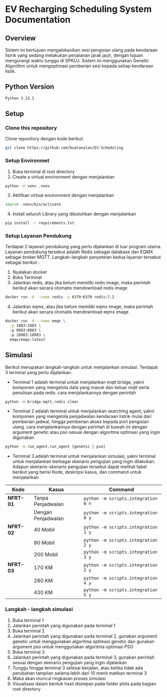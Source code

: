 # EV Recharging Scheduling System Documentation

## Overview
Sistem ini bertujuan mengalokasikan sesi pengisian ulang pada kendaraan listrik yang sedang melakukan perjalanan jarak jauh, dengan tujuan mengurangi waktu tunggu di SPKLU. Sistem ini menggunakan Genetic Algorithm untuk mengoptimasi pemberian sesi kepada setiap kendaraan listik. 

## Python Version
```bash
Python 3.13.1
```

## Setup

### Clone this repository
Clone repository dengan kode berikut.
```bash
git clone https://github.com/buatanalan/EV-Scheduling
```

### Setup Environmet
1. Buka terminal di root directory
2. Create a virtual environment dengan menjalankan
```bash
python -m venv .venv
```
3. Aktifkan virtual environment dengan menjalankan
```bash
source .venv/bin/activate
```
4. Install seluruh Library yang dibutuhkan dengan menjalankan
```bash
pip install -r requirements.txt
```

### Setup Layanan Pendukung
Terdapat 2 layanan pendukung yang perlu dijalankan di luar program utama. Layanan pendukung tersebut adalah Redis sebagai database dan EQMX sebagai broker MQTT. Langkah-langkah penyetelan kedua layanan tersebut sebagai berikut : 

1. Nyalakan docker
2. Buka Terminal
3. Jalankan redis, atau jika belum memiliki redis image, maka perintah berikut akan secara otomatis mendownload redis image
```bash
docker run -d --name redis -p 6379:6379 redis:7.2
```
4. Jalankan eqmx, atau jika belum memiliki eqmx image, maka perintah berikut akan secara otomatis mendownload eqmx image
```bash
docker run -d --name emqx \
  -p 1883:1883 \ 
  -p 8083:8083 \   
  -p 18083:18083 \  
  emqx/emqx:latest
```

## Simulasi
Berikut merupakan langkah-langkah untuk menjalankan simulasi. Terdapat 3 terminal yang perlu dijalankan. 
- Terminal 1 adalah terminal untuk menjalankan mqtt bridge, yakni komponen yang mengelola data yang masuk dan keluar mqtt serta penulisan pada redis. cara menjalankannya dengan perintah
```bash
python -m bridge.mqtt_redis clear
```
- Terminal 2 adalah terminal untuk menjalankan searching agent, yakni komponen yang mengelola penjadwalan kendaraan listrik mulai dari pemberian jadwal, hingga pemberian akses kepada port pengisian ulang.  cara menjalankannya dengan perintah di bawah ini dengan argument genetic atau pso sesuai dengan algoritma optimasi yang ingin digunakan
```bash
python -m run_agent.run_agent [genetic | pso]
```
- Terminal 3 adalah terminal untuk menjalankan simulasi, yakni terminal untuk menjalankan berbagai skenario pengujian yang ingin dilakukan. Adapun skenario-skenario pengujian tersebut dapat melihat tabel berikut yang berisi Kode, deskripsi kasus, dan command untuk menjalankan

| **Kode**   | **Kasus**            | **Command**            |
|------------|----------------------|------------------------|
| **NFRT-01** | Tanpa Penjadwalan    | `python -m scripts.integration 0 n`  |
|            | Dengan Penjadwalan   | `python -m scripts.integration 0 y`  |
| **NFRT-02** | 40 Mobil             | `python -m scripts.integration 1 y` |
|            | 80 Mobil             | `python -m scripts.integration 2 y` |
|            | 200 Mobil            | `python -m scripts.integration 3 y`|
| **NFRT-03** | 170 KM               | `python -m scripts.integration 2 y`|
|            | 280 KM               | `python -m scripts.integration 4 y`|
|            | 430 KM               | `python -m scripts.integration 5 y`|

### Langkah - langkah simulasi

1. Buka terminal 1
2. Jalankan perintah yang digunakan pada terminal 1
3. Buka terminal 2
4. Jalankan perintah yang digunakan pada terminal 2, gunakan argument genetic untuk menggunakan algoritma optimasi genetic dan gunakan argument pso untuk menggunakan algoritma optimasi PSO
5. Buka terminal 3
6. Jalankan perintah yang digunakan pada terminal 3, gunakan perintah sesuai dengan skenario pengujian yang ingin dijalankan
7. Tunggu hingga terminal 3 selesai berjalan, atau ketika tidak ada perubahan tampilan selama lebih dari 10 menit matikan terminal 3
8. Maka akan muncul ringkasan proses simulasi
9. Visualisasi dalam bentuk hasil disimpan pada folder plots pada bagian root directory

